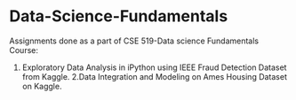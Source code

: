 # Data-Science-Fundamentals
Assignments done as a part of  CSE 519-Data science Fundamentals Course:

1. Exploratory Data Analysis in iPython using IEEE Fraud Detection Dataset from Kaggle.
2.Data Integration and Modeling on Ames Housing Dataset on Kaggle.

